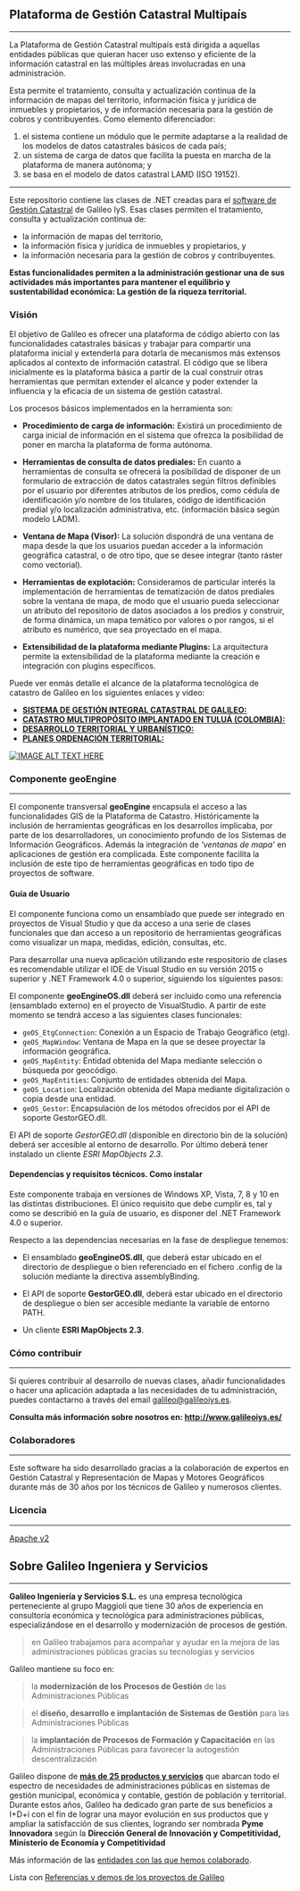 ## Plataforma de Gestión Catastral Multipaís
---
La Plataforma de Gestión Catastral multipaís está dirigida a aquellas entidades públicas que quieran hacer uso extenso y eficiente de la información catastral en las múltiples áreas involucradas en una administración. 

Esta permite el tratamiento, consulta y actualización continua de la información de mapas del territorio, información física y jurídica de inmuebles y propietarios, y de información necesaria para la gestión de cobros y contribuyentes. Como elemento diferenciador:
1. el sistema contiene un módulo que le permite adaptarse a la realidad de los modelos de datos catastrales básicos de cada país; 
2. un sistema de carga de datos que facilita la puesta en marcha de la plataforma de manera autónoma; y 
3. se basa en el modelo de datos catastral LAMD (ISO 19152).
---

Este repositorio contiene las clases de .NET creadas para el [software de Gestión Catastral](http://www.galileoiys.es/portfolio-item/gestion-catastral/) de Galileo IyS. Esas clases permiten el tratamiento, consulta y actualización continua de: 
* la información de mapas del territorio,
* la información física y jurídica de inmuebles y propietarios, y 
* la información necesaria para la gestión de cobros y contribuyentes.   

**Estas funcionalidades permiten a la administración gestionar una de sus actividades más importantes para mantener el equilibrio y sustentabilidad económica: La gestión de la riqueza territorial.**

### Visión
El objetivo de Galileo es ofrecer una plataforma de código abierto con las funcionalidades catastrales básicas y trabajar para compartir una plataforma inicial y extenderla para dotarla de mecanismos más extensos aplicados al contexto de información catastral. El código que se libera inicialmente es la plataforma básica a partir de la cual construir otras herramientas que permitan extender el alcance y poder extender la influencia y la eficacia de un sistema de gestión catastral.

Los procesos básicos implementados en la herramienta son:

 * **Procedimiento de carga de información:** Existirá un procedimiento de carga inicial de información en el sistema que ofrezca la posibilidad de poner en marcha la plataforma de forma autónoma.

 * **Herramientas de consulta de datos prediales:** En cuanto a herramientas de consulta se ofrecerá la posibilidad de disponer de un formulario de extracción de datos catastrales según filtros definibles por el usuario por diferentes atributos de los predios, como cédula de identificación y/o nombre de los titulares, código de identificación predial y/o localización administrativa, etc. (información básica según modelo LADM).

 * **Ventana de Mapa (Visor):** La solución dispondrá de una ventana de mapa desde la que los usuarios puedan acceder a la información geográfica catastral, o de otro tipo, que se desee integrar (tanto ráster como vectorial).

 * **Herramientas de explotación:** Consideramos de particular interés la implementación de herramientas de tematización de datos prediales sobre la ventana de mapa, de modo que el usuario pueda seleccionar un atributo del repositorio de datos asociados a los predios y construir, de forma dinámica, un mapa temático por valores o por rangos, si el atributo es numérico, que sea proyectado en el mapa.

 * **Extensibilidad de la plataforma mediante Plugins:** La arquitectura permite la extensibilidad de la plataforma mediante la creación e integración con plugins específicos.

Puede ver enmás detalle el alcance de la plataforma tecnológica de catastro de Galileo en los siguientes enlaces y video:

 * [**SISTEMA DE GESTIÓN INTEGRAL CATASTRAL DE GALILEO:**](https://youtu.be/ovHF9xIQQAw?t=31)
 * [**CATASTRO MULTIPROPÓSITO IMPLANTADO EN TULUÁ (COLOMBIA):**](https://youtu.be/DFPdrn-bul8)
 * [**DESARROLLO TERRITORIAL Y URBANÍSTICO:**](https://youtu.be/DqZQLUX-ivk)
 * [**PLANES ORDENACIÓN TERRITORIAL:**](https://youtu.be/I5aZzfXbq-s?t=252)

[![IMAGE ALT TEXT HERE](https://user-images.githubusercontent.com/36766747/36648677-87fca8b0-1a64-11e8-8c02-33307fbc833f.png)](https://youtu.be/ovHF9xIQQAw?t=31)

### Componente geoEngine
---

El componente transversal **geoEngine** encapsula el acceso a las funcionalidades GIS de la Plataforma de Catastro. 
Históricamente la inclusión de herramientas geográficas en los desarrollos implicaba, por parte de los desarrolladores, un conocimiento profundo de los Sistemas de Información Geográficos. Además la integración de *'ventanas de mapa'* en aplicaciones de gestión era complicada. Este componente facilita la inclusión de este tipo de herramientas geográficas en todo tipo de proyectos de software.

#### Guía de Usuario
El componente funciona como un ensamblado que puede ser integrado en proyectos de Visual Studio y que da acceso a una serie de clases funcionales que dan acceso a un repositorio de herramientas geográficas como visualizar un mapa, medidas, edición, consultas, etc.

Para desarrollar una nueva aplicación utilizando este respositorio de clases es recomendable utilizar el IDE de Visual Studio en su versión 2015 o superior y .NET Framework 4.0 o superior, siguiendo los siguientes pasos:

El componente **geoEngineOS.dll** deberá ser incluido como una referencia (ensamblado externo) en el proyecto de VisualStudio. A partir de este momento se tendrá acceso a las siguientes clases funcionales:
+ `geOS_EtgConnection`: Conexión a un Espacio de Trabajo Geográfico (etg).
+ `geOS_MapWindow`: Ventana de Mapa en la que se desee proyectar la información geográfica.
+ `geOS_MapEntity`: Entidad obtenida del Mapa mediante selección o búsqueda por geocódigo.
+ `geOS_MapEntities`: Conjunto de entidades obtenida del Mapa.
+ `geOS_Location`: Localización obtenida del Mapa mediante digitalización o copia desde una entidad.
+ `geOS_Gestor`: Encapsulación de los métodos ofrecidos por el API de soporte GestorGEO.dll.

El API de soporte _GestorGEO.dll_ (disponible en directorio bin de la solución) deberá ser accesible al entorno de desarrollo. Por último deberá tener instalado un cliente _ESRI MapObjects 2.3_.

#### Dependencias y requisitos técnicos. Como instalar
Este componente trabaja en versiones de Windows XP, Vista, 7, 8 y 10 en las distintas distribuciones. El único requisito que debe cumplir es, tal y como se describió en la guía de usuario, es disponer del .NET Framework 4.0 o superior.

Respecto a las dependencias necesarias en la fase de despliegue tenemos:

+ El ensamblado **geoEngineOS.dll**, que deberá estar ubicado en el directorio de despliegue o bien referenciado en el fichero .config de la solución mediante la directiva assemblyBinding.

+ El API de soporte **GestorGEO.dll**, deberá estar ubicado en el directorio de despliegue o bien ser accesible mediante la variable de entorno PATH.

+ Un cliente **ESRI MapObjects 2.3**.

### Cómo contribuir
---
Si quieres contribuir al desarrollo de nuevas clases, añadir funcionalidades o hacer una aplicación adaptada a las necesidades de tu administración, puedes contactarno a través del email galileo@galileoiys.es.

**Consulta más información sobre nosotros en: http://www.galileoiys.es/**

### Colaboradores
---
Este software ha sido desarrollado gracias a la colaboración de expertos en Gestión Catastral y Representación de Mapas y Motores Geográficos durante más de 30 años por los técnicos de Galileo y numerosos clientes.

### Licencia 
---
[Apache v2](https://github.com/GalileoIyS/Gestion-Catastral/blob/master/LICENSE)

## Sobre Galileo Ingeniera y Servicios 
---

**Galileo Ingeniería y Servicios S.L.** es una empresa tecnológica perteneciente al grupo Maggioli que tiene 30 años de experiencia en consultoría económica y tecnológica para administraciones públicas, especializándose en el desarrollo y modernización de procesos de gestión.

 > en Galileo trabajamos para acompañar y ayudar en la mejora de las administraciones públicas gracias su tecnologías y servicios

Galileo mantiene su foco en:

 > la **modernización de los Procesos de Gestión** de las Administraciones Públicas

 > el **diseño, desarrollo e implantación de Sistemas de Gestión** para las Administraciones Públicas

 > la **implantación de Procesos de Formación y Capacitación** en las Administraciones Públicas para favorecer la autogestión descentralización

Galileo dispone de **[más de 25 productos  y servicios](http://www.galileoiys.es/productos-3/)** que abarcan todo el espectro de necesidades de administraciones públicas en sistemas de gestión municipal, económica y contable, gestión de población y territorial. Durante estos años, Galileo ha dedicado gran parte de sus beneficios a I+D+i con el fin de lograr una mayor evolución en sus productos que y ampliar la satisfacción de sus clientes, logrando ser nombrada **Pyme Innovadora** según la **Dirección General de Innovación y Competitividad, Ministerio de Economía y Competitividad**

Más información de las [entidades con las que hemos colaborado](https://github.com/GalileoIyS/Sistema-de-Informacion-Economica/blob/master/Referencias.md).

Lista con [Referencias y demos de los proyectos de Galileo](https://github.com/GalileoIyS/Sistema-de-Informacion-Economica/blob/master/ReferenciasDemos.md)


